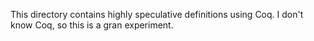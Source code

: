 This directory contains highly speculative definitions using Coq.  I
don't know Coq, so this is a gran experiment.
